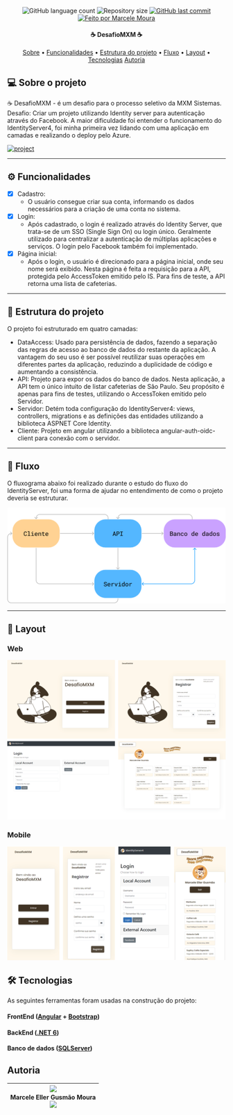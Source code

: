 [PROJECT__BADGE]: https://img.shields.io/badge/📱Visite_este_projeto-000?style=for-the-badge&logo=project
[PROJECT__URL]: https://desafiomxm.vercel.app/

<p align="center">
  <img alt="GitHub language count" src="https://img.shields.io/github/languages/count/marceleeller/mxm-identityfb?color=%2304D361">

  <img alt="Repository size" src="https://img.shields.io/github/repo-size/marceleeller/mxm-identityfb">
  
  <a href="https://github.com/marceleeller/mxm-identityfb/commits/master">
    <img alt="GitHub last commit" src="https://img.shields.io/github/last-commit/marceleeller/mxm-identityfb">
  </a>

  <a href="https://rocketseat.com.br">
    <img alt="Feito por Marcele Moura" src="https://img.shields.io/badge/feito%20por-Marcele Eller Gusmão Moura-%237519C1">
  </a>
</p>

<h4 align="center">
   ☕ DesafioMXM ☕
</h4>

<p align="center">
 <a href="#-sobre-o-projeto">Sobre</a> •
 <a href="#-funcionalidades">Funcionalidades</a> •
 <a href="#-estrutura-do-projeto">Estrutura do projeto</a> •
 <a href="#-fluxo">Fluxo</a> •
 <a href="#-layout">Layout</a> •
<a href="#-tecnologias">Tecnologias</a>
<a href="#-autoria">Autoria</a>
</p>

## 💻 Sobre o projeto

☕ DesafioMXM  - é um desafio para o processo seletivo da MXM Sistemas.
Desafio: Criar um projeto utilizando Identity server para autenticação através do Facebook.
A maior dificuldade foi entender o funcionamento do IdentityServer4, foi minha primeira vez lidando com uma aplicação em camadas e realizando o deploy pelo Azure.

[![project][PROJECT__BADGE]][PROJECT__URL]

---

## ⚙️ Funcionalidades

- [x] Cadastro:
  - O usuário consegue criar sua conta, informando os dados necessários para a criação de uma conta no sistema. 
- [x] Login:
  - Após cadastrado, o login é realizado através do Identity Server, que trata-se de um SSO (Single Sign On) ou login único. Geralmente utilizado para centralizar a autenticação de múltiplas aplicações e serviços. O login pelo Facebook também foi implementado.
- [x] Página inicial:
  - Após o login, o usuário é direcionado para a página inicial, onde seu nome será exibido. Nesta página é feita a requisição para a API, protegida pelo AccessToken emitido pelo IS. Para fins de teste, a API retorna uma lista de cafeterias.

---

## 📁 Estrutura do projeto

O projeto foi estruturado em quatro camadas:

- DataAccess: Usado para persistência de dados, fazendo a separação das regras de acesso ao banco de dados do restante da aplicação. A vantagem do seu uso é ser possível reutilizar suas operações em diferentes partes da aplicação, reduzindo a duplicidade de código e aumentando a consistência.
- API: Projeto para expor os dados do banco de dados. Nesta aplicação, a API tem o único intuito de listar cafeterias de São Paulo. Seu propósito é apenas para fins de testes, utilizando o AccessToken emitido pelo Servidor.
- Servidor: Detém toda configuração do IdentityServer4: views, controllers, migrations e as definições das entidades utilizando a biblioteca ASPNET Core Identity.
- Cliente: Projeto em angular utilizando a biblioteca angular-auth-oidc-client para conexão com o servidor.

---

## 🔄 Fluxo

O fluxograma abaixo foi realizado durante o estudo do fluxo do IdentityServer, foi uma forma de ajudar no entendimento de como o projeto deveria se estruturar.

<img src="./Assets/diagrama.svg">

---

## 🎨 Layout

### Web
<img src="./Assets/Web.svg">

### Mobile
<img src="./Assets/Mobile.svg">

## 🛠 Tecnologias

As seguintes ferramentas foram usadas na construção do projeto:

#### **FrontEnd**  ([Angular](https://angular.io/)  +  [Bootstrap](https://getbootstrap.com/))

#### **BackEnd**  ([.NET 6](https://dotnet.microsoft.com/en-us/))

#### **Banco de dados**  ([SQLServer](https://www.microsoft.com/pt-br/sql-server/sql-server-downloads))

## Autoria
| <img src="https://avatars.githubusercontent.com/u/126519901?v=4" height="200"/><br>Marcele Eller Gusmão Moura<br> <a href="https://www.linkedin.com/in/marceleeller/"><img src="https://i.stack.imgur.com/gVE0j.png" height="20" /> |
| ----------- |